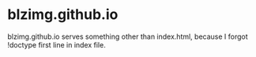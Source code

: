 # blzimg.github.io
blzimg.github.io serves something other than index.html, because I forgot !doctype first line in index file.
